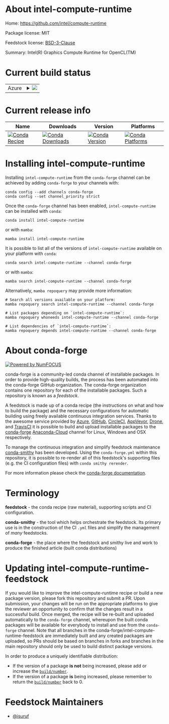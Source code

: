 About intel-compute-runtime
===========================

Home: https://github.com/intel/compute-runtime

Package license: MIT

Feedstock license: [BSD-3-Clause](https://github.com/conda-forge/intel-compute-runtime-feedstock/blob/main/LICENSE.txt)

Summary: Intel(R) Graphics Compute Runtime for OpenCL(TM)

Current build status
====================


<table>
    
  <tr>
    <td>Azure</td>
    <td>
      <details>
        <summary>
          <a href="https://dev.azure.com/conda-forge/feedstock-builds/_build/latest?definitionId=8052&branchName=main">
            <img src="https://dev.azure.com/conda-forge/feedstock-builds/_apis/build/status/intel-compute-runtime-feedstock?branchName=main">
          </a>
        </summary>
        <table>
          <thead><tr><th>Variant</th><th>Status</th></tr></thead>
          <tbody><tr>
              <td>linux_64</td>
              <td>
                <a href="https://dev.azure.com/conda-forge/feedstock-builds/_build/latest?definitionId=8052&branchName=main">
                  <img src="https://dev.azure.com/conda-forge/feedstock-builds/_apis/build/status/intel-compute-runtime-feedstock?branchName=main&jobName=linux&configuration=linux_64_" alt="variant">
                </a>
              </td>
            </tr>
          </tbody>
        </table>
      </details>
    </td>
  </tr>
</table>

Current release info
====================

| Name | Downloads | Version | Platforms |
| --- | --- | --- | --- |
| [![Conda Recipe](https://img.shields.io/badge/recipe-intel--compute--runtime-green.svg)](https://anaconda.org/conda-forge/intel-compute-runtime) | [![Conda Downloads](https://img.shields.io/conda/dn/conda-forge/intel-compute-runtime.svg)](https://anaconda.org/conda-forge/intel-compute-runtime) | [![Conda Version](https://img.shields.io/conda/vn/conda-forge/intel-compute-runtime.svg)](https://anaconda.org/conda-forge/intel-compute-runtime) | [![Conda Platforms](https://img.shields.io/conda/pn/conda-forge/intel-compute-runtime.svg)](https://anaconda.org/conda-forge/intel-compute-runtime) |

Installing intel-compute-runtime
================================

Installing `intel-compute-runtime` from the `conda-forge` channel can be achieved by adding `conda-forge` to your channels with:

```
conda config --add channels conda-forge
conda config --set channel_priority strict
```

Once the `conda-forge` channel has been enabled, `intel-compute-runtime` can be installed with `conda`:

```
conda install intel-compute-runtime
```

or with `mamba`:

```
mamba install intel-compute-runtime
```

It is possible to list all of the versions of `intel-compute-runtime` available on your platform with `conda`:

```
conda search intel-compute-runtime --channel conda-forge
```

or with `mamba`:

```
mamba search intel-compute-runtime --channel conda-forge
```

Alternatively, `mamba repoquery` may provide more information:

```
# Search all versions available on your platform:
mamba repoquery search intel-compute-runtime --channel conda-forge

# List packages depending on `intel-compute-runtime`:
mamba repoquery whoneeds intel-compute-runtime --channel conda-forge

# List dependencies of `intel-compute-runtime`:
mamba repoquery depends intel-compute-runtime --channel conda-forge
```


About conda-forge
=================

[![Powered by
NumFOCUS](https://img.shields.io/badge/powered%20by-NumFOCUS-orange.svg?style=flat&colorA=E1523D&colorB=007D8A)](https://numfocus.org)

conda-forge is a community-led conda channel of installable packages.
In order to provide high-quality builds, the process has been automated into the
conda-forge GitHub organization. The conda-forge organization contains one repository
for each of the installable packages. Such a repository is known as a *feedstock*.

A feedstock is made up of a conda recipe (the instructions on what and how to build
the package) and the necessary configurations for automatic building using freely
available continuous integration services. Thanks to the awesome service provided by
[Azure](https://azure.microsoft.com/en-us/services/devops/), [GitHub](https://github.com/),
[CircleCI](https://circleci.com/), [AppVeyor](https://www.appveyor.com/),
[Drone](https://cloud.drone.io/welcome), and [TravisCI](https://travis-ci.com/)
it is possible to build and upload installable packages to the
[conda-forge](https://anaconda.org/conda-forge) [Anaconda-Cloud](https://anaconda.org/)
channel for Linux, Windows and OSX respectively.

To manage the continuous integration and simplify feedstock maintenance
[conda-smithy](https://github.com/conda-forge/conda-smithy) has been developed.
Using the ``conda-forge.yml`` within this repository, it is possible to re-render all of
this feedstock's supporting files (e.g. the CI configuration files) with ``conda smithy rerender``.

For more information please check the [conda-forge documentation](https://conda-forge.org/docs/).

Terminology
===========

**feedstock** - the conda recipe (raw material), supporting scripts and CI configuration.

**conda-smithy** - the tool which helps orchestrate the feedstock.
                   Its primary use is in the construction of the CI ``.yml`` files
                   and simplify the management of *many* feedstocks.

**conda-forge** - the place where the feedstock and smithy live and work to
                  produce the finished article (built conda distributions)


Updating intel-compute-runtime-feedstock
========================================

If you would like to improve the intel-compute-runtime recipe or build a new
package version, please fork this repository and submit a PR. Upon submission,
your changes will be run on the appropriate platforms to give the reviewer an
opportunity to confirm that the changes result in a successful build. Once
merged, the recipe will be re-built and uploaded automatically to the
`conda-forge` channel, whereupon the built conda packages will be available for
everybody to install and use from the `conda-forge` channel.
Note that all branches in the conda-forge/intel-compute-runtime-feedstock are
immediately built and any created packages are uploaded, so PRs should be based
on branches in forks and branches in the main repository should only be used to
build distinct package versions.

In order to produce a uniquely identifiable distribution:
 * If the version of a package **is not** being increased, please add or increase
   the [``build/number``](https://docs.conda.io/projects/conda-build/en/latest/resources/define-metadata.html#build-number-and-string).
 * If the version of a package **is** being increased, please remember to return
   the [``build/number``](https://docs.conda.io/projects/conda-build/en/latest/resources/define-metadata.html#build-number-and-string)
   back to 0.

Feedstock Maintainers
=====================

* [@isuruf](https://github.com/isuruf/)

